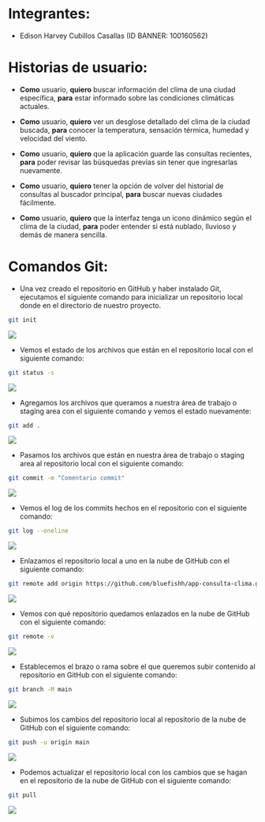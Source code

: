 # Integrantes:

- Edison Harvey Cubillos Casallas (ID BANNER: 100160562)

# Historias de usuario:

- **Como** usuario, **quiero** buscar información del clima de una ciudad específica, **para** estar informado sobre las condiciones climáticas actuales.

- **Como** usuario, **quiero** ver un desglose detallado del clima de la ciudad buscada, **para** conocer la temperatura, sensación térmica, humedad y velocidad del viento.

- **Como** usuario, **quiero** que la aplicación guarde las consultas recientes, **para** poder revisar las búsquedas previas sin tener que ingresarlas nuevamente.

- **Como** usuario, **quiero** tener la opción de volver del historial de consultas al buscador principal, **para** buscar nuevas ciudades fácilmente.

- **Como** usuario, **quiero** que la interfaz tenga un icono dinámico según el clima de la ciudad, **para** poder entender si está nublado, lluvioso y demás de manera sencilla.

# Comandos Git:

- Una vez creado el repositorio en GitHub y haber instalado Git, ejecutamos el siguiente comando para inicializar un repositorio local donde en el directorio de nuestro proyecto.

```bash
git init
```
![](https://i.imgur.com/oNoS4x0.png)

- Vemos el estado de los archivos que están en el repositorio local con el siguiente comando:

```bash
git status -s
```
![](https://i.imgur.com/RlP6AAr.png)

- Agregamos los archivos que queramos a nuestra área de trabajo o staging area con el siguiente comando y vemos el estado nuevamente:

```bash
git add .
```
![](https://i.imgur.com/yBngaqs.png)

- Pasamos los archivos que están en nuestra área de trabajo o staging area al repositorio local con el siguiente comando:

```bash
git commit -m "Comentario commit"
```
![](https://i.imgur.com/3vUn4o2.png)

- Vemos el log de los commits hechos en el repositorio con el siguiente comando:

```bash
git log --oneline
```
![](https://i.imgur.com/aKYRQHC.png)

- Enlazamos el repositorio local a uno en la nube de GitHub con el siguiente comando:

```bash
git remote add origin https://github.com/bluefishh/app-consulta-clima.git
```
![](https://i.imgur.com/SEyE8dL.png)

- Vemos con qué repositorio quedamos enlazados en la nube de GitHub con el siguiente comando:

```bash
git remote -v
```
![](https://i.imgur.com/wFRrHCW.png)

- Establecemos el brazo o rama sobre el que queremos subir contenido al repositorio en GitHub con el siguiente comando:

```bash
git branch -M main
```
![](https://i.imgur.com/h64KDpM.png)

- Subimos los cambios del repositorio local al repositorio de la nube de GitHub con el siguiente comando:

```bash
git push -u origin main
```
![](https://i.imgur.com/QhtJQtN.png)

- Podemos actualizar el repositorio local con los cambios que se hagan en el repositorio de la nube de GitHub con el siguiente comando:

```bash
git pull
```
![](https://i.imgur.com/1cXqiSN.png)